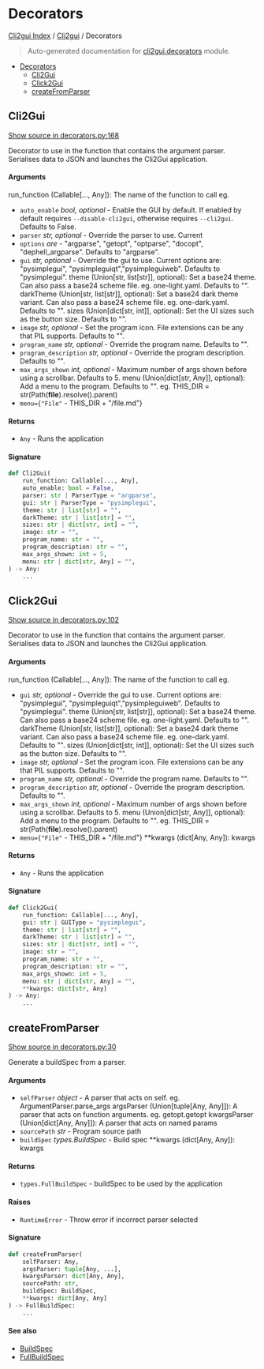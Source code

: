 # Decorators

[Cli2gui Index](../README.md#cli2gui-index) /
[Cli2gui](./index.md#cli2gui) /
Decorators

> Auto-generated documentation for [cli2gui.decorators](../../../cli2gui/decorators.py) module.

- [Decorators](#decorators)
  - [Cli2Gui](#cli2gui)
  - [Click2Gui](#click2gui)
  - [createFromParser](#createfromparser)

## Cli2Gui

[Show source in decorators.py:168](../../../cli2gui/decorators.py#L168)

Decorator to use in the function that contains the argument parser.
Serialises data to JSON and launches the Cli2Gui application.

#### Arguments

run_function (Callable[..., Any]): The name of the function to call eg.
- `auto_enable` *bool, optional* - Enable the GUI by default. If enabled by
default requires `--disable-cli2gui`, otherwise requires `--cli2gui`.
Defaults to False.
- `parser` *str, optional* - Override the parser to use. Current
- `options` *are* - "argparse", "getopt", "optparse", "docopt",
"dephell_argparse". Defaults to "argparse".
- `gui` *str, optional* - Override the gui to use. Current options are:
"pysimplegui", "pysimpleguiqt","pysimpleguiweb". Defaults to
"pysimplegui".
theme (Union[str, list[str]], optional): Set a base24 theme. Can
also pass a base24 scheme file. eg. one-light.yaml. Defaults to "".
darkTheme (Union[str, list[str]], optional): Set a base24 dark
theme variant. Can also pass a base24 scheme file. eg. one-dark.yaml.
Defaults to "".
sizes (Union[dict[str, int]], optional): Set the UI sizes such as
the button size. Defaults to "".
- `image` *str, optional* - Set the program icon. File
extensions can be any that PIL supports. Defaults to "".
- `program_name` *str, optional* - Override the program name.
Defaults to "".
- `program_description` *str, optional* - Override the program
description. Defaults to "".
- `max_args_shown` *int, optional* - Maximum number of args shown before
using a scrollbar. Defaults to 5.
menu (Union[dict[str, Any]], optional): Add a menu to the program.
Defaults to "". eg. THIS_DIR = str(Path(__file__).resolve().parent)
- `menu={"File"` - THIS_DIR + "/file.md"}

#### Returns

- `Any` - Runs the application

#### Signature

```python
def Cli2Gui(
    run_function: Callable[..., Any],
    auto_enable: bool = False,
    parser: str | ParserType = "argparse",
    gui: str | ParserType = "pysimplegui",
    theme: str | list[str] = "",
    darkTheme: str | list[str] = "",
    sizes: str | dict[str, int] = "",
    image: str = "",
    program_name: str = "",
    program_description: str = "",
    max_args_shown: int = 5,
    menu: str | dict[str, Any] = "",
) -> Any:
    ...
```



## Click2Gui

[Show source in decorators.py:102](../../../cli2gui/decorators.py#L102)

Decorator to use in the function that contains the argument parser.
Serialises data to JSON and launches the Cli2Gui application.

#### Arguments

run_function (Callable[..., Any]): The name of the function to call eg.
- `gui` *str, optional* - Override the gui to use. Current options are:
"pysimplegui", "pysimpleguiqt","pysimpleguiweb". Defaults to
"pysimplegui".
theme (Union[str, list[str]], optional): Set a base24 theme. Can
also pass a base24 scheme file. eg. one-light.yaml. Defaults to "".
darkTheme (Union[str, list[str]], optional): Set a base24 dark
theme variant. Can also pass a base24 scheme file. eg. one-dark.yaml.
Defaults to "".
sizes (Union[dict[str, int]], optional): Set the UI sizes such as
the button size. Defaults to "".
- `image` *str, optional* - Set the program icon. File
extensions can be any that PIL supports. Defaults to "".
- `program_name` *str, optional* - Override the program name.
Defaults to "".
- `program_description` *str, optional* - Override the program
description. Defaults to "".
- `max_args_shown` *int, optional* - Maximum number of args shown before
using a scrollbar. Defaults to 5.
menu (Union[dict[str, Any]], optional): Add a menu to the program.
Defaults to "". eg. THIS_DIR = str(Path(__file__).resolve().parent)
- `menu={"File"` - THIS_DIR + "/file.md"}
**kwargs (dict[Any, Any]): kwargs

#### Returns

- `Any` - Runs the application

#### Signature

```python
def Click2Gui(
    run_function: Callable[..., Any],
    gui: str | GUIType = "pysimplegui",
    theme: str | list[str] = "",
    darkTheme: str | list[str] = "",
    sizes: str | dict[str, int] = "",
    image: str = "",
    program_name: str = "",
    program_description: str = "",
    max_args_shown: int = 5,
    menu: str | dict[str, Any] = "",
    **kwargs: dict[str, Any]
) -> Any:
    ...
```



## createFromParser

[Show source in decorators.py:30](../../../cli2gui/decorators.py#L30)

Generate a buildSpec from a parser.

#### Arguments

- `selfParser` *object* - A parser that acts on self. eg. ArgumentParser.parse_args
argsParser (Union[tuple[Any, Any]]): A parser that acts on function
arguments. eg. getopt.getopt
kwargsParser (Union[dict[Any, Any]]): A parser that acts on named params
- `sourcePath` *str* - Program source path
- `buildSpec` *types.BuildSpec* - Build spec
**kwargs (dict[Any, Any]): kwargs

#### Returns

- `types.FullBuildSpec` - buildSpec to be used by the application

#### Raises

- `RuntimeError` - Throw error if incorrect parser selected

#### Signature

```python
def createFromParser(
    selfParser: Any,
    argsParser: tuple[Any, ...],
    kwargsParser: dict[Any, Any],
    sourcePath: str,
    buildSpec: BuildSpec,
    **kwargs: dict[Any, Any]
) -> FullBuildSpec:
    ...
```

#### See also

- [BuildSpec](./types.md#buildspec)
- [FullBuildSpec](./types.md#fullbuildspec)


